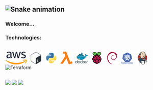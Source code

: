 ## ![Snake animation](https://img.icons8.com/ios-filled/50/000000/fsociety-mask.png) 
<h3>Welcome...</h3> 
 <div>
  <!-- <a href="https://github.com/crypto-br">
  <img height="180em" src="https://github-readme-stats.vercel.app/api?username=crypto-br&show_icons=true&theme=dark&include_all_commits=true&count_private=true"/>
  <img height="180em" src="https://github-readme-stats.vercel.app/api/top-langs/?username=crypto-br&layout=compact&langs_count=7&theme=dark"/> !-->
</div>
 <h3>Technologies:</h3> 
<div style="display: inline_block"><br>
  <img align="center" alt="AWS" height="40" width="auto" src="img/aws-2.svg">&nbsp;
  <img align="center" alt="Crypto-Linux" height="40" width="auto" src="https://raw.githubusercontent.com/devicons/devicon/master/icons/bash/bash-original.svg">&nbsp;
  <img align="center" alt="Pythoh" height="40" width="auto" src="https://raw.githubusercontent.com/devicons/devicon/master/icons/python/python-original.svg">&nbsp;
  <img align="center" alt="AWS Lambda" height="40" width="auto" src="img/aws-lambda-1.svg">&nbsp;
  <img align="center" alt="Crypto-Docker" height="40" width="auto"" src="https://raw.githubusercontent.com/devicons/devicon/master/icons/docker/docker-original-wordmark.svg">&nbsp;
  <img align="center" alt="Crypto-Rasp" height="40" width="auto" src="https://raw.githubusercontent.com/devicons/devicon/master/icons/raspberrypi/raspberrypi-original.svg">&nbsp;
  <img align="center" alt="Debian" height="40" width="auto" src="https://raw.githubusercontent.com/devicons/devicon/master/icons/debian/debian-original.svg">&nbsp;
  <img align="center" alt="KB8" height="40" width="auto" src="https://raw.githubusercontent.com/devicons/devicon/master/icons/kubernetes/kubernetes-plain-wordmark.svg">&nbsp;
  <img align="center" alt="KB8" height="40" width="auto" src="https://raw.githubusercontent.com/devicons/devicon/master/icons/jenkins/jenkins-original.svg">&nbsp;
  <img align="center" alt="Terraform" height="40" width="auto" src="https://w7.pngwing.com/pngs/274/556/png-transparent-hashicorp-terraform-logo-business-glassdoor-business-angle-service-rectangle.png">&nbsp;
</div>
  
  ##
 
<div> 
  <a href="https://instagram.com/gynsec" target="_blank"><img src="https://img.shields.io/badge/-Instagram-%23E4405F?style=for-the-badge&logo=instagram&logoColor=white" target="_blank"></a>
 <a href="https://discord.gg/aUpJEG7gmU" target="_blank"><img src="https://img.shields.io/badge/Discord-7289DA?style=for-the-badge&logo=discord&logoColor=white" target="_blank"></a> 
  <a href="https://www.linkedin.com/in/luizmachadoit" target="_blank"><img src="https://img.shields.io/badge/-LinkedIn-%230077B5?style=for-the-badge&logo=linkedin&logoColor=white" target="_blank"></a> 
 

 
</div>
